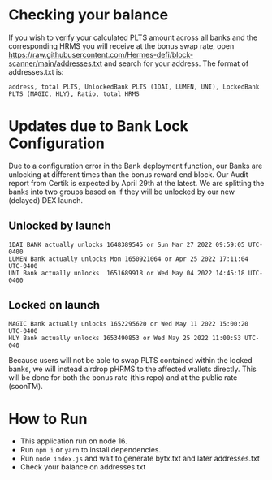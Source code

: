 # Checking your balance
If you wish to verify your calculated PLTS amount across all banks and the corresponding HRMS you will receive at the bonus swap rate, open https://raw.githubusercontent.com/Hermes-defi/block-scanner/main/addresses.txt and search for your address. 
The format of addresses.txt is:

`address, total PLTS, UnlockedBank PLTS (1DAI, LUMEN, UNI), LockedBank PLTS (MAGIC, HLY), Ratio, total HRMS`

# Updates due to Bank Lock Configuration
Due to a configuration error in the Bank deployment function, our Banks are unlocking at different times than the bonus reward end block. Our Audit report from Certik is expected by April 29th at the latest. We are splitting the banks into two groups based on if they will be unlocked by our new (delayed) DEX launch.

## Unlocked by launch
```
1DAI BANK actually unlocks 1648389545 or Sun Mar 27 2022 09:59:05 UTC-0400
LUMEN Bank actually unlocks Mon 1650921064 or Apr 25 2022 17:11:04 UTC-0400
UNI Bank actually unlocks  1651689918 or Wed May 04 2022 14:45:18 UTC-0400
```
## Locked on launch
```
MAGIC Bank actually unlocks 1652295620 or Wed May 11 2022 15:00:20 UTC-0400
HLY Bank actually unlocks 1653490853 or Wed May 25 2022 11:00:53 UTC-040
```
Because users will not be able to swap PLTS contained within the locked banks, we will instead airdrop pHRMS to the affected wallets directly. This will be done for both the bonus rate (this repo) and at the public rate (soonTM).

# How to Run

- This application run on node 16.
- Run `npm i` or `yarn` to install dependencies.
- Run `node index.js` and wait to generate bytx.txt and later addresses.txt
- Check your balance on addresses.txt
